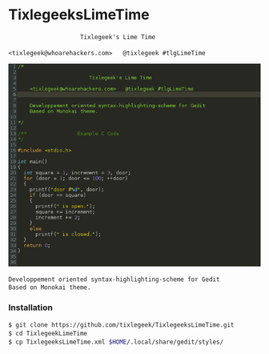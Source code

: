 # TixlegeeksLimeTime

						Tixlegeek's Lime Time
				
	<tixlegeek@whoarehackers.com>	@tixlegeek #tlgLimeTime
	
![alt tag](https://raw.githubusercontent.com/tixlegeek/TixlegeeksLimeTime/master/ExampleTheme.png)

	Developpement oriented syntax-highlighting-scheme for Gedit
	Based on Monokai theme.

### Installation

```sh
$ git clone https://github.com/tixlegeek/TixlegeeksLimeTime.git 
$ cd TixlegeekLimeTime
$ cp TixlegeeksLimeTime.xml $HOME/.local/share/gedit/styles/
```
